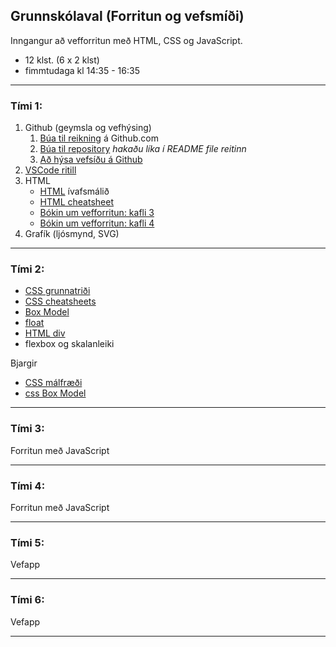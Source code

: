 ## Grunnskólaval (Forritun og vefsmíði)

Inngangur að vefforritun með HTML, CSS og JavaScript.

- 12 klst. (6 x 2 klst)
- fimmtudaga kl 14:35 - 16:35 

---

### Tími 1: 
1. Github (geymsla og vefhýsing) 
   1. [Búa til reikning](https://youtu.be/ovCRBERA1NQ) á Github.com
   1. [Búa til repository](https://www.youtube.com/watch?v=HhfPWwz8lVA&ab_channel=RichMcCue)  _hakaðu líka í README file reitinn_
   1. [Að hýsa vefsíðu á Github](https://pages.github.com/) 
1. [VSCode ritill](https://code.visualstudio.com/)
1. HTML
   - [HTML](https://www.w3schools.com/html/html_basic.asp) ívafsmálið
   - [HTML cheatsheet](https://www.codecademy.com/learn/learn-html/modules/learn-html-elements/cheatsheet)
   - [Bókin um vefforritun: kafli 3](https://bok.vefforritun.is/03.html)
   - [Bókin um vefforritun: kafli 4](https://bok.vefforritun.is/04.element)
1. Grafík (ljósmynd, SVG)

---

### Tími 2:
- [CSS grunnatriði](https://www.w3schools.com/w3css/default.asp)
- [CSS cheatsheets](https://www.codecademy.com/learn/learn-css/modules/learn-css-selectors-visual-rules/cheatsheet)
- [Box Model](https://www.w3schools.com/css/css_boxmodel.asp)
- [float](https://www.w3schools.com/css/css_float.asp)
- [HTML div](https://www.w3schools.com/html/html5_semantic_elements.asp)
- flexbox og skalanleiki

Bjargir
- [CSS málfræði](https://github.com/vefforritun/book/blob/main/chapters/10.css-malfraedi.md)
- [css Box Model](https://github.com/vefforritun/book/blob/main/chapters/11.css-box-model.md)
  
---

### Tími 3:
Forritun með JavaScript

<!--
- [W3schools](https://www.w3schools.com/js/)
   - [æfingar](https://www.w3schools.com/js/exercise_js.asp)
- [Cheatsheeets / Learn JavaScript Basics (coedcademy)](https://www.codecademy.com/learn/paths/create-video-games-with-phaser/tracks/game-dev-learn-javascript-basics/modules/game-dev-learn-javascript-basics/cheatsheet)
- [The JavaSript Survival Guide](https://www.youtube.com/watch?v=9emXNzqCKyg) myndband
- [JavaScript Tutorial for Beginners: Learn JavaScript in 1 Hour](https://www.youtube.com/watch?v=W6NZfCO5SIk) myndband
-->

---

### Tími 4:
Forritun  með JavaScript

---

### Tími 5:
Vefapp 

<!--
- [Google fonts](https://fonts.google.com/), [Getting started](https://developers.google.com/fonts/docs/getting_started)
- [icons](https://fonts.google.com/icons?selected=Material+Icons:assignment) `<link href="https://fonts.googleapis.com/icon?family=Material+Icons" rel="stylesheet">` 
-->

---

### Tími 6:
Vefapp

---

<!-- 
Ítarefni: 
- [Bókin um vefforritun](https://bok.vefforritun.is/)
- [Google Chrome Developer Tools Crash Course](https://www.youtube.com/watch?v=x4q86IjJFag)
- [Vefgrunnur](https://vefgrunnur.github.io/)  
- https://github.com/vefforritun/vef1-2023
-->

